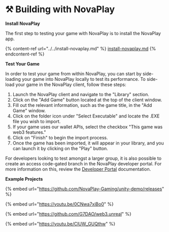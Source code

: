 # ⚒️ Building with NovaPlay

**Install NovaPlay**

The first step to testing your game with NovaPlay is to install the NovaPlay app.&#x20;

{% content-ref url="../../install-novaplay.md" %}
[install-novaplay.md](../../install-novaplay.md)
{% endcontent-ref %}

**Test Your Game**

In order to test your game from within NovaPlay, you can start by side-loading your game into NovaPlay locally to test its performance. To side-load your game in the NovaPlay client, follow these steps:

1. Launch the NovaPlay client and navigate to the "Library" section.
2. Click on the "Add Game" button located at the top of the client window.
3. Fill out the relevant information, such as the game title, in the "Add Game" window.
4. Click on the folder icon under "Select Executable" and locate the .EXE file you wish to import.
5. If your game uses our wallet APIs, select the checkbox "This game was web3 features."
6. Click on "Finish" to begin the import process.
7. Once the game has been imported, it will appear in your library, and you can launch it by clicking on the "Play" button.

For developers looking to test amongst a larger group, it is also possible to create an access code-gated branch in the NovaPlay developer portal. For more information on this, review the [Developer Portal](developer-portal.md) documentation.



**Example Projects**

{% embed url="https://github.com/NovaPlay-Gaming/unity-demo/releases" %}

{% embed url="https://youtu.be/0CNwa7xiBo0" %}

{% embed url="https://github.com/G7DAO/web3.unreal" %}

{% embed url="https://youtu.be/ClUW_GUQthw" %}

